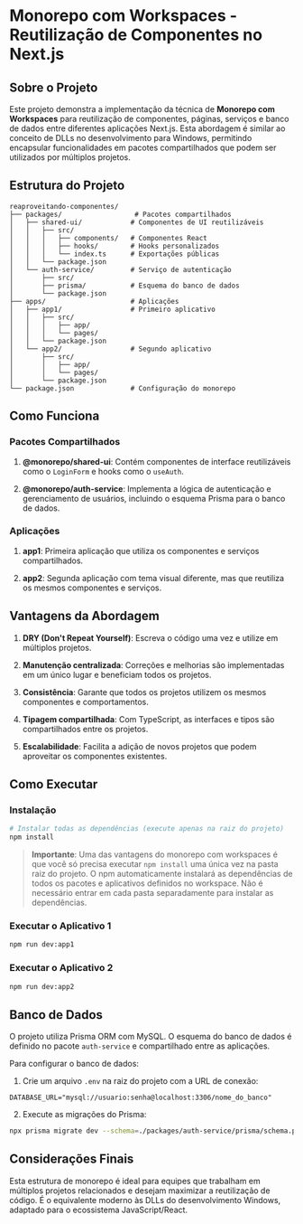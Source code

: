 # Monorepo com Workspaces - Reutilização de Componentes no Next.js

## Sobre o Projeto

Este projeto demonstra a implementação da técnica de **Monorepo com Workspaces** para reutilização de componentes, páginas, serviços e banco de dados entre diferentes aplicações Next.js. Esta abordagem é similar ao conceito de DLLs no desenvolvimento para Windows, permitindo encapsular funcionalidades em pacotes compartilhados que podem ser utilizados por múltiplos projetos.

## Estrutura do Projeto

```
reaproveitando-componentes/
├── packages/                  # Pacotes compartilhados
│   ├── shared-ui/            # Componentes de UI reutilizáveis
│   │   ├── src/
│   │   │   ├── components/   # Componentes React
│   │   │   ├── hooks/        # Hooks personalizados
│   │   │   └── index.ts      # Exportações públicas
│   │   └── package.json
│   └── auth-service/         # Serviço de autenticação
│       ├── src/
│       ├── prisma/           # Esquema do banco de dados
│       └── package.json
├── apps/                     # Aplicações
│   ├── app1/                 # Primeiro aplicativo
│   │   ├── src/
│   │   │   ├── app/
│   │   │   └── pages/
│   │   └── package.json
│   └── app2/                 # Segundo aplicativo
│       ├── src/
│       │   ├── app/
│       │   └── pages/
│       └── package.json
└── package.json              # Configuração do monorepo
```

## Como Funciona

### Pacotes Compartilhados

1. **@monorepo/shared-ui**: Contém componentes de interface reutilizáveis como o `LoginForm` e hooks como o `useAuth`.

2. **@monorepo/auth-service**: Implementa a lógica de autenticação e gerenciamento de usuários, incluindo o esquema Prisma para o banco de dados.

### Aplicações

1. **app1**: Primeira aplicação que utiliza os componentes e serviços compartilhados.

2. **app2**: Segunda aplicação com tema visual diferente, mas que reutiliza os mesmos componentes e serviços.

## Vantagens da Abordagem

1. **DRY (Don't Repeat Yourself)**: Escreva o código uma vez e utilize em múltiplos projetos.

2. **Manutenção centralizada**: Correções e melhorias são implementadas em um único lugar e beneficiam todos os projetos.

3. **Consistência**: Garante que todos os projetos utilizem os mesmos componentes e comportamentos.

4. **Tipagem compartilhada**: Com TypeScript, as interfaces e tipos são compartilhados entre os projetos.

5. **Escalabilidade**: Facilita a adição de novos projetos que podem aproveitar os componentes existentes.

## Como Executar

### Instalação

```bash
# Instalar todas as dependências (execute apenas na raiz do projeto)
npm install
```

> **Importante**: Uma das vantagens do monorepo com workspaces é que você só precisa executar `npm install` uma única vez na pasta raiz do projeto. O npm automaticamente instalará as dependências de todos os pacotes e aplicativos definidos no workspace. Não é necessário entrar em cada pasta separadamente para instalar as dependências.

### Executar o Aplicativo 1

```bash
npm run dev:app1
```

### Executar o Aplicativo 2

```bash
npm run dev:app2
```

## Banco de Dados

O projeto utiliza Prisma ORM com MySQL. O esquema do banco de dados é definido no pacote `auth-service` e compartilhado entre as aplicações.

Para configurar o banco de dados:

1. Crie um arquivo `.env` na raiz do projeto com a URL de conexão:

```
DATABASE_URL="mysql://usuario:senha@localhost:3306/nome_do_banco"
```

2. Execute as migrações do Prisma:

```bash
npx prisma migrate dev --schema=./packages/auth-service/prisma/schema.prisma
```

## Considerações Finais

Esta estrutura de monorepo é ideal para equipes que trabalham em múltiplos projetos relacionados e desejam maximizar a reutilização de código. É o equivalente moderno às DLLs do desenvolvimento Windows, adaptado para o ecossistema JavaScript/React.
